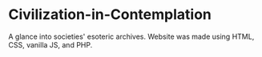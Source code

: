 # Civilization-in-Contemplation
A glance into societies' esoteric archives.
Website was made using HTML, CSS, vanilla JS, and PHP.
